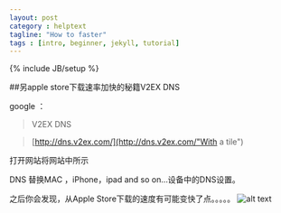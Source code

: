 ```yaml
---
layout: post
category : helptext 
tagline: "How to faster"
tags : [intro, beginner, jekyll, tutorial]
---
```

{% include JB/setup %}

##另apple store下载速率加快的秘籍V2EX DNS 

google ：

>V2EX DNS

>[http://dns.v2ex.com/](http://dns.v2ex.com/"With a tile")

打开网站将网站中所示

DNS 替换MAC ，iPhone，ipad and so on...设备中的DNS设置。

之后你会发现，从Apple Store下载的速度有可能变快了点。。。。。
![alt text](file:///Users/wudi/github/wwdd23.github.io/dns.png)

